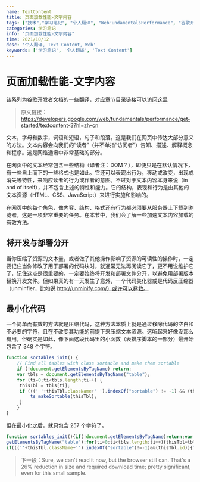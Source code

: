 ```yaml
---
name: TextContent
title: 页面加载性能-文字内容
tags: ["技术","学习笔记", "个人翻译", "WebFundamentalsPerformance", "谷歌开发者文档"]
categories: 学习笔记
info: "页面加载性能-文字内容"
time: 2021/10/12
desc: '个人翻译, Text Content, Web'
keywords: ['学习笔记', '个人翻译', 'Text Content']
---
```


# 页面加载性能-文字内容

该系列为谷歌开发者文档的一些翻译，对应章节目录链接可以[访问这里](https://developers.google.com/web/fundamentals?hl=zh-cn)

> 原文链接：https://developers.google.com/web/fundamentals/performance/get-started/textcontent-3?hl=zh-cn

文本，字母和数字，词语和短语，句子和段落。这是我们在网页中传达大部分意义的方法。文本内容会向我们的“读者”（并不单指“访问者”）告知、描述、解释概念和程序。这是网络通讯中非常基础的部分。

在网页中的文本经常包含一些结构（译者注：DOM？），即便只是在默认情况下，有一些自上而下的一些格式也是如此。它还可以表现出行为，移动或改变，出现或消失等特性，来响应读者的行为或作者的意图。不过对于文本内容本身来说（in and of itself），并不包含上述的特性和能力。它的结构，表现和行为是由其他的文本资源（HTML、CSS、JavaScript）来进行实施和影响的。

在网页中的每个角色，像内容、结构、格式还有行为都必须要从服务器上下载到浏览器，这是一项非常重要的任务。在本节中，我们会了解一些加速文本内容加载的有效方法。

## 将开发与部署分开

当你压缩了资源的文本量，或者做了其他操作影响了资源的可读性的操作时，一定要记住当你修改了用于部署的代码块时，就通常无法再阅读它了，更不用说维护它了，记住这点是很重要的。一定要始终将开发和部署文件分开，以避免用部署版本替换开发文件。但如果真的有一天发生了意外，一个代码美化器或是代码反压缩器（unminfier，比如说 http://unminify.com/）或许可以拯救。

## 最小化代码

一个简单而有效的方法就是压缩代码，这种方法本质上就是通过移除代码的空白和不必要的字符，且在不改变其功能的前提下来压缩文本资源。这听起来好像没那么有用，但确实是如此，像下面这段代码里的小函数（表排序脚本的一部分）最开始包含了 348 个字符。

```javascript
function sortables_init() {
    // Find all tables with class sortable and make them sortable
    if (!document.getElementsByTagName) return;
    var tbls = document.getElementsByTagName("table");
    for (ti=0;ti<tbls.length;ti++) {
     thisTbl = tbls[ti];
     if (((' '+thisTbl.className+' ').indexOf("sortable") != -1) && (thisTbl.id)) {
         ts_makeSortable(thisTbl);
     }
    }
}
```

但在最小化之后，就只包含 257 个字符了。

```javascript
function sortables_init(){if(!document.getElementsByTagName)return;var tbls=document.
getElementsByTagName("table");for(ti=0;ti<tbls.length;ti++){thisTbl=tbls[ti];
if(((''+thisTbl.className+'').indexOf("sortable")!=-1)&&(thisTbl.id)){ts_makeSortable(thisTbl)}}}
```



> 下一段：Sure, we can't read it now, but the browser still can. That's a 26% reduction in size and required download time; pretty significant, even for this small sample.





